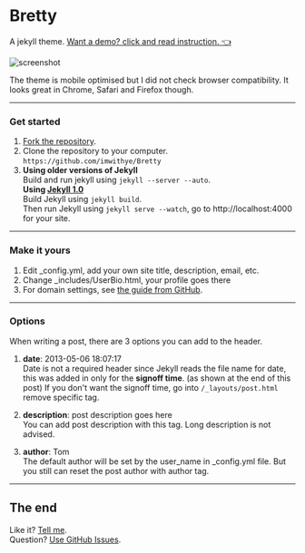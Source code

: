Bretty
======

A jekyll theme. [Want a demo? click and read instruction. :point_left:](http://ciel.im/Bretty)

![screenshot](http://ciel.im/Bretty/images/screenshot.jpg)

The theme is mobile optimised but I did not check browser compatibility. It looks great in Chrome, Safari and Firefox though.

---

### Get started

1. [Fork the repository](https://github.com/imwithye/Bretty/fork).
2. Clone the repository to your computer.<br /> `https://github.com/imwithye/Bretty`
3. **Using older versions of Jekyll**<br />
  Build and run jekyll using `jekyll --server --auto`.<br />
  **Using [Jekyll 1.0](http://blog.parkermoore.de/2013/05/06/jekyll-1-dot-0-released/)**<br />
  Build Jekyll using `jekyll build`.<br />
  Then run Jekyll using `jekyll serve --watch`, go to http://localhost:4000 for your site.

---

### Make it yours

1. Edit _config.yml, add your own site title, description, email, etc.
2. Change _includes/UserBio.html, your profile goes there
3. For domain settings, see [the guide from GitHub](https://help.github.com/articles/setting-up-a-custom-domain-with-pages).

---

### Options

When writing a post, there are 3 options you can add to the header.

1. **date**: 2013-05-06 18:07:17<br />
  Date is not a required header since Jekyll reads the file name for date, this was added in only for the **signoff time**. (as shown at the end of this post) If you don't want the signoff time, go into `/_layouts/post.html` remove specific tag.
  
2. **description**: post description goes here<br/>
  You can add post description with this tag. Long description is not advised.
  
3. **author**: Tom<br/>
  The default author will be set by the user_name in _config.yml file. But you still can reset the post author with author tag.
  
---

## The end

Like it? [Tell me](http://twitter.com/imwithye).<br/>
Question? [Use GitHub Issues](https://github.com/imwithye/Bretty/issues).
